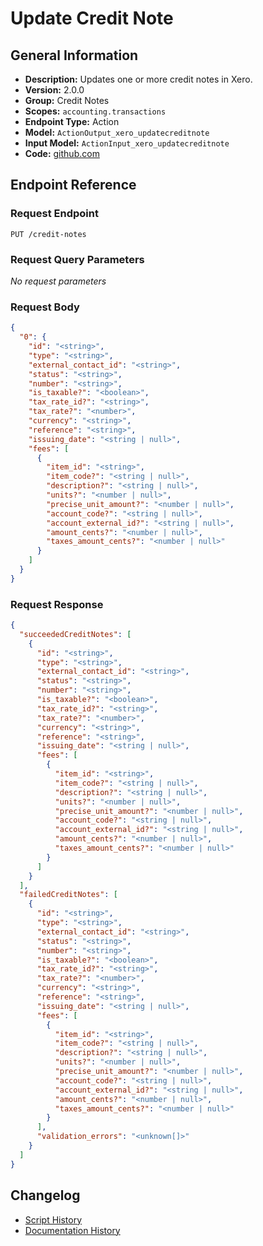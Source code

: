 <!-- BEGIN GENERATED CONTENT -->
# Update Credit Note

## General Information

- **Description:** Updates one or more credit notes in Xero.
- **Version:** 2.0.0
- **Group:** Credit Notes
- **Scopes:** `accounting.transactions`
- **Endpoint Type:** Action
- **Model:** `ActionOutput_xero_updatecreditnote`
- **Input Model:** `ActionInput_xero_updatecreditnote`
- **Code:** [github.com](https://github.com/NangoHQ/integration-templates/tree/main/integrations/xero/actions/update-credit-note.ts)


## Endpoint Reference

### Request Endpoint

`PUT /credit-notes`

### Request Query Parameters

_No request parameters_

### Request Body

```json
{
  "0": {
    "id": "<string>",
    "type": "<string>",
    "external_contact_id": "<string>",
    "status": "<string>",
    "number": "<string>",
    "is_taxable?": "<boolean>",
    "tax_rate_id?": "<string>",
    "tax_rate?": "<number>",
    "currency": "<string>",
    "reference": "<string>",
    "issuing_date": "<string | null>",
    "fees": [
      {
        "item_id": "<string>",
        "item_code?": "<string | null>",
        "description?": "<string | null>",
        "units?": "<number | null>",
        "precise_unit_amount?": "<number | null>",
        "account_code?": "<string | null>",
        "account_external_id?": "<string | null>",
        "amount_cents?": "<number | null>",
        "taxes_amount_cents?": "<number | null>"
      }
    ]
  }
}
```

### Request Response

```json
{
  "succeededCreditNotes": [
    {
      "id": "<string>",
      "type": "<string>",
      "external_contact_id": "<string>",
      "status": "<string>",
      "number": "<string>",
      "is_taxable?": "<boolean>",
      "tax_rate_id?": "<string>",
      "tax_rate?": "<number>",
      "currency": "<string>",
      "reference": "<string>",
      "issuing_date": "<string | null>",
      "fees": [
        {
          "item_id": "<string>",
          "item_code?": "<string | null>",
          "description?": "<string | null>",
          "units?": "<number | null>",
          "precise_unit_amount?": "<number | null>",
          "account_code?": "<string | null>",
          "account_external_id?": "<string | null>",
          "amount_cents?": "<number | null>",
          "taxes_amount_cents?": "<number | null>"
        }
      ]
    }
  ],
  "failedCreditNotes": [
    {
      "id": "<string>",
      "type": "<string>",
      "external_contact_id": "<string>",
      "status": "<string>",
      "number": "<string>",
      "is_taxable?": "<boolean>",
      "tax_rate_id?": "<string>",
      "tax_rate?": "<number>",
      "currency": "<string>",
      "reference": "<string>",
      "issuing_date": "<string | null>",
      "fees": [
        {
          "item_id": "<string>",
          "item_code?": "<string | null>",
          "description?": "<string | null>",
          "units?": "<number | null>",
          "precise_unit_amount?": "<number | null>",
          "account_code?": "<string | null>",
          "account_external_id?": "<string | null>",
          "amount_cents?": "<number | null>",
          "taxes_amount_cents?": "<number | null>"
        }
      ],
      "validation_errors": "<unknown[]>"
    }
  ]
}
```

## Changelog

- [Script History](https://github.com/NangoHQ/integration-templates/commits/main/integrations/xero/actions/update-credit-note.ts)
- [Documentation History](https://github.com/NangoHQ/integration-templates/commits/main/integrations/xero/actions/update-credit-note.md)

<!-- END  GENERATED CONTENT -->

